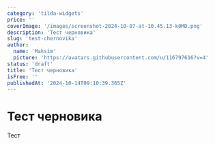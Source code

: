```yaml
---
category: 'tilda-widgets'
price: ''
coverImage: '/images/screenshot-2024-10-07-at-10.45.13-k0MD.png'
description: 'Тест черновика'
slug: 'test-chernovika'
author:
  name: 'Maksim'
  picture: 'https://avatars.githubusercontent.com/u/116797616?v=4'
status: 'draft'
title: 'Тест черновика'
isFree: ''
publishedAt: '2024-10-14T09:10:39.365Z'
---
```


# Тест черновика

Тест